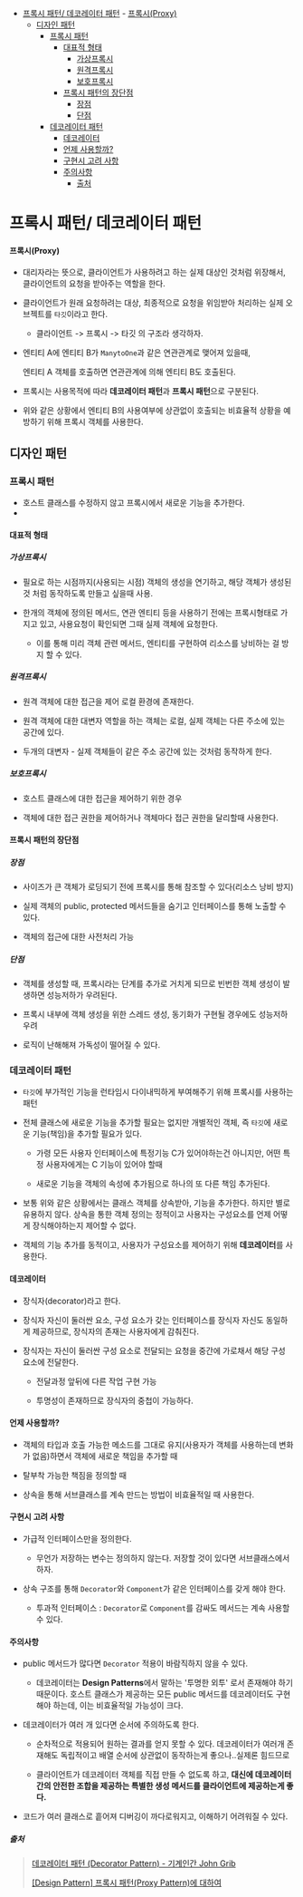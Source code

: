 - [프록시 패턴/ 데코레이터 패턴](#프록시-패턴-데코레이터-패턴)
      - [프록시(Proxy)](#프록시proxy)
  - [디자인 패턴](#디자인-패턴)
    - [프록시 패턴](#프록시-패턴)
      - [대표적 형태](#대표적-형태)
        - [가상프록시](#가상프록시)
        - [원격프록시](#원격프록시)
        - [보호프록시](#보호프록시)
      - [프록시 패턴의 장단점](#프록시-패턴의-장단점)
        - [장점](#장점)
        - [단점](#단점)
    - [데코레이터 패턴](#데코레이터-패턴)
      - [데코레이터](#데코레이터)
      - [언제 사용할까?](#언제-사용할까)
      - [구현시 고려 사항](#구현시-고려-사항)
      - [주의사항](#주의사항)
        - [출처](#출처)
# 프록시 패턴/ 데코레이터 패턴

#### 프록시(Proxy)

- 대리자라는 뜻으로, 클라이언트가 사용하려고 하는 실제 대상인 것처럼 위장해서, 클라이언트의 요청을 받아주는 역할을 한다. 

- 클라이언트가 원래 요청하려는 대상, 최종적으로 요청을 위임받아 처리하는 실제 오브젝트를 `타깃`이라고 한다.
  
  - 클라이언트 -> 프록시 -> 타깃 의 구조라 생각하자.

- 엔티티 A에 엔티티 B가 `ManytoOne`과 같은 연관관계로 맺어져 있을때,
  
  엔티티 A 객체를 호출하면 연관관계에 의해 엔티티 B도 호출된다.

- 프록시는 사용목적에 따라 **데코레이터 패턴**과 **프록시 패턴**으로 구분된다.

- 위와 같은 상황에서 엔티티 B의 사용여부에 상관없이 호출되는 비효율적 상황을 예방하기 위해 프록시 객체를 사용한다.

## 디자인 패턴

### 프록시 패턴

- 호스트 클래스를 수정하지 않고 프록시에서 새로운 기능을 추가한다.
- 

#### 대표적 형태

##### 가상프록시

- 필요로 하는 시점까지(사용되는 시점) 객체의 생성을 연기하고, 해당 객체가 생성된 것 처럼 동작하도록 만들고 싶을때 사용.

- 한개의 객체에 정의된 메서드, 연관 엔티티 등을 사용하기 전에는 프록시형태로 가지고 있고, 사용요청이 확인되면 그때 실제 객체에 요청한다. 
  
  - 이를 통해 미리 객체 관련 메서드, 엔티티를 구현하여 리소스를 낭비하는 걸 방지 할 수 있다.

##### 원격프록시

- 원격 객체에 대한 접근을 제어 로컬 환경에 존재한다. 

- 원격 객체에 대한 대변자 역할을 하는 객체는 로컬, 실제 객체는 다른 주소에 있는 공간에 있다.

- 두개의 대변자 - 실제 객체들이 같은 주소 공간에 있는 것처럼 동작하게 한다.

##### 보호프록시

- 호스트 클래스에 대한 접근을 제어하기 위한 경우

- 객체에 대한 접근 권한을 제어하거나 객체마다 접근 권한을 달리할때 사용한다.

#### 프록시 패턴의 장단점

##### 장점

- 사이즈가 큰 객체가 로딩되기 전에 프록시를 통해 참조할 수 있다(리소스 낭비 방지)

- 실제 객체의 public, protected 메서드들을 숨기고 인터페이스를 통해 노출할 수 있다.

- 객체의 접근에 대한 사전처리 가능

##### 단점

- 객체를 생성할 때, 프록시라는 단계를 추가로 거치게 되므로 빈번한 객체 생성이 발생하면 성능저하가 우려된다.

- 프록시 내부에 객체 생성을 위한 스레드 생성, 동기화가 구현될 경우에도 성능저하 우려

- 로직이 난해해져 가독성이 떨어질 수 있다.

### 데코레이터 패턴

- `타깃`에 부가적인 기능을 런타임시 다이내믹하게 부여해주기 위해 프록시를 사용하는 패턴

- 전체 클래스에 새로운 기능을 추가할 필요는 없지만 개별적인 객체, 즉 `타깃`에 새로운 기능(책임)을 추가할 필요가 있다.
  
  - 가령 모든 사용자 인터페이스에 특정기능 C가 있어야하는건 아니지만, 어떤 특정 사용자에게는 C 기능이 있어야 할때
  
  - 새로운 기능을 객체의 속성에 추가됨으로 하나의 또 다른 책임 추가된다.

- 보통 위와 같은 상황에서는 클래스 객체를 상속받아, 기능을 추가한다. 하지만 별로 유용하지 않다. 상속을 통한 객체 정의는 정적이고 사용자는 구성요소를 언제 어떻게 장식해야하는지 제어할 수 없다.

- 객체의 기능 추가를 동적이고, 사용자가 구성요소를 제어하기 위해 **데코레이터**를 사용한다.

#### 데코레이터

- 장식자(decorator)라고 한다.

- 장식자 자신이 둘러싼 요소, 구성 요소가 갖는 인터페이스를 장식자 자신도 동일하게 제공하므로, 장식자의 존재는 사용자에게 감춰진다.

- 장식자는 자신이 둘러싼 구성 요소로 전달되는 요청을 중간에 가로채서 해당 구성 요소에 전달한다.
  
  - 전달과정 앞뒤에 다른 작업 구현 가능
  
  - 투명성이 존재하므로 장식자의 중첩이 가능하다.

#### 언제 사용할까?

- 객체의 타입과 호출 가능한 메소드를 그대로 유지(사용자가 객체를 사용하는데 변화가 없음)하면서 객체에 새로운 책임을 추가할 때

- 탈부착 가능한 책짐을 정의할 때

- 상속을 통해 서브클래스를 계속 만드는 방법이 비효율적일 때 사용한다.

#### 구현시 고려 사항

- 가급적 인터페이스만을 정의한다.
  
  - 무언가 저장하는 변수는 정의하지 않는다. 저장할 것이 있다면 서브클래스에서 하자.

- 상속 구조를 통해 `Decorator`와 `Component`가 같은 인터페이스를 갖게 해야 한다.
  
  - 투과적 인터페이스 : `Decorator`로 `Component`를 감싸도 메서드는 계속 사용할 수 있다.

#### 주의사항

- public 메서드가 많다면 `Decorator` 적용이 바람직하지 않을 수 있다.
  
  - 데코레이터는 **Design Patterns**에서 말하는 '투명한 외투' 로서 존재해야 하기 때문이다. 호스트 클래스가 제공하는 모든 public 메서드를 데코레이터도 구현해야 하는데, 이는 비효율적일 가능성이 크다.

- 데코레이터가 여러 개 있다면 순서에 주의하도록 한다.
  
  - 순차적으로 적용되어 원하는 결과를 얻지 못할 수 있다. 데코레이터가 여러개 존재해도 독립적이고 배열 순서에 상관없이 동작하는게 좋으나..실제론 힘드므로
  
  - 클라이언트가 데코레이터 객체를 직접 만들 수 없도록 하고, **대신에 데코레이터 간의 안전한 조합을 제공하는 특별한 생성 메서드를 클라이언트에 제공하는게 좋다.**

- 코드가 여러 클래스로 흩어져 디버깅이 까다로워지고, 이해하기 어려워질 수 있다.

##### 출처

> [데코레이터 패턴 (Decorator Pattern) - 기계인간 John Grib](https://johngrib.github.io/wiki/pattern/decorator/)
> 
> [[Design Pattern] 프록시 패턴(Proxy Pattern)에 대하여](https://coding-factory.tistory.com/711)
